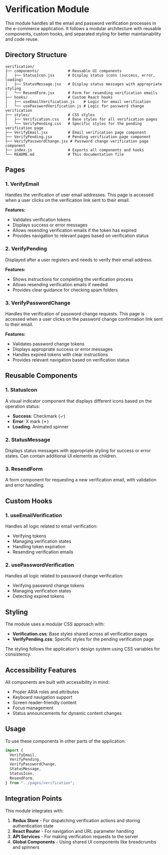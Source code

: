 # Verification Module

This module handles all the email and password verification processes in the e-commerce application. It follows a modular architecture with reusable components, custom hooks, and separated styling for better maintainability and code reuse.

## Directory Structure

```
verification/
├── components/             # Reusable UI components
│   ├── StatusIcon.jsx      # Display status icons (success, error, loading)
│   ├── StatusMessage.jsx   # Display status messages with appropriate styling
│   └── ResendForm.jsx      # Form for resending verification emails
├── hooks/                  # Custom React hooks
│   ├── useEmailVerification.js    # Logic for email verification
│   └── usePasswordVerification.js # Logic for password change verification
├── styles/                 # CSS styles
│   ├── Verification.css    # Base styles for all verification pages
│   └── VerifyPending.css   # Specific styles for the pending verification page
├── VerifyEmail.jsx         # Email verification page component
├── VerifyPending.jsx       # Pending verification page component
├── VerifyPasswordChange.jsx # Password change verification page component
├── index.js                # Exports all components and hooks
└── README.md               # This documentation file
```

## Pages

### 1. VerifyEmail

Handles the verification of user email addresses. This page is accessed when a user clicks on the verification link sent to their email.

**Features:**

- Validates verification tokens
- Displays success or error messages
- Allows resending verification emails if the token has expired
- Provides navigation to relevant pages based on verification status

### 2. VerifyPending

Displayed after a user registers and needs to verify their email address.

**Features:**

- Shows instructions for completing the verification process
- Allows resending verification emails if needed
- Provides clear guidance for checking spam folders

### 3. VerifyPasswordChange

Handles the verification of password change requests. This page is accessed when a user clicks on the password change confirmation link sent to their email.

**Features:**

- Validates password change tokens
- Displays appropriate success or error messages
- Handles expired tokens with clear instructions
- Provides relevant navigation based on verification status

## Reusable Components

### 1. StatusIcon

A visual indicator component that displays different icons based on the operation status:

- **Success**: Checkmark (✓)
- **Error**: X mark (✗)
- **Loading**: Animated spinner

### 2. StatusMessage

Displays status messages with appropriate styling for success or error states. Can contain additional UI elements as children.

### 3. ResendForm

A form component for requesting a new verification email, with validation and error handling.

## Custom Hooks

### 1. useEmailVerification

Handles all logic related to email verification:

- Verifying tokens
- Managing verification states
- Handling token expiration
- Resending verification emails

### 2. usePasswordVerification

Handles all logic related to password change verification:

- Verifying password change tokens
- Managing verification states
- Detecting expired tokens

## Styling

The module uses a modular CSS approach with:

- **Verification.css**: Base styles shared across all verification pages
- **VerifyPending.css**: Specific styles for the pending verification page

The styling follows the application's design system using CSS variables for consistency.

## Accessibility Features

All components are built with accessibility in mind:

- Proper ARIA roles and attributes
- Keyboard navigation support
- Screen reader-friendly content
- Focus management
- Status announcements for dynamic content changes

## Usage

To use these components in other parts of the application:

```jsx
import {
  VerifyEmail,
  VerifyPending,
  VerifyPasswordChange,
  StatusMessage,
  StatusIcon,
  ResendForm,
} from "../pages/verification";
```

## Integration Points

This module integrates with:

1. **Redux Store** - For dispatching verification actions and storing authentication state
2. **React Router** - For navigation and URL parameter handling
3. **API Services** - For making verification requests to the server
4. **Global Components** - Using shared UI components like breadcrumbs and spinners
